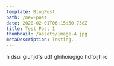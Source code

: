 ```yaml
---
template: BlogPost
path: /new-post
date: 2020-02-01T06:15:50.738Z
title: Test Post 1
thumbnail: /assets/image-4.jpg
metaDescription: Testing..
---
```

h dsui giuhjdfs udf ghihoiugigo hdfoijh io

